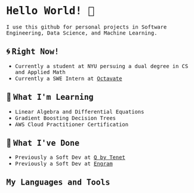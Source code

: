 <h1><samp>Hello World! 👋</samp></h1>

<samp>I use this github for personal projects in Software Engineering, Data Science, and Machine Learning.</samp>

<h2>🌀 <samp>Right Now!</samp></h2>

- <samp>Currently a student at NYU persuing a dual degree in CS and Applied Math</samp>
- <samp>Currently a SWE Intern at <a href="https://www.octavate.io/">Octavate</a></samp>

<h2>🌱 <samp>What I'm Learning</samp></h2>

- <samp>Linear Algebra and Differential Equations</samp>
- <samp>Gradient Boosting Decision Trees</samp>
- <samp>AWS Cloud Practitioner Certification</samp>

<h2>📌 <samp>What I've Done</samp></h2>

- <samp>Previously a Soft Dev at <a href="https://www.tenetq.com/">Q by Tenet <a/> </samp>
- <samp>Previously a Soft Dev at <a href="https://learnwithengram.com/"> <samp> Engram </samp> <a/> </samp>

<h2><samp>My Languages and Tools</samp></h2>


